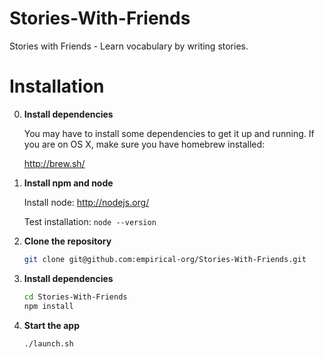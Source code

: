 Stories-With-Friends
====================

Stories with Friends - Learn vocabulary by writing stories.

Installation
============

0. __Install dependencies__

   You may have to install some dependencies to get it up and running. If you
   are on OS X, make sure you have homebrew installed:

   http://brew.sh/

1. __Install npm and node__

   Install node: http://nodejs.org/

   Test installation: `node --version`

2. __Clone the repository__

   ~~~ sh
   git clone git@github.com:empirical-org/Stories-With-Friends.git
   ~~~

3. __Install dependencies__

   ~~~ sh
   cd Stories-With-Friends
   npm install

4. __Start the app__

   ~~~ sh
   ./launch.sh
   ~~~
